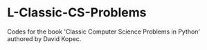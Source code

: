 # L-Classic-CS-Problems

Codes for the book 'Classic Computer Science Problems in Python' authored by David Kopec.
